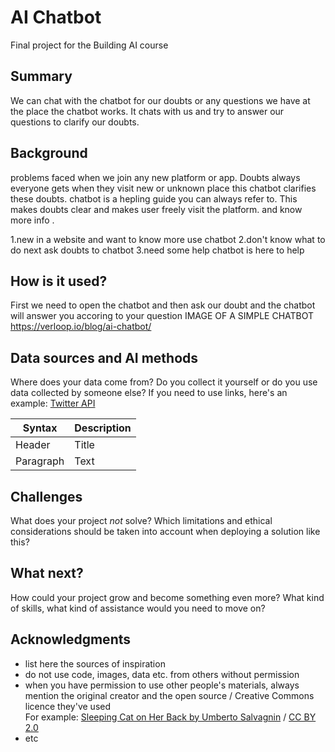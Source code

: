# AI Chatbot

Final project for the Building AI course

## Summary

We can chat with the chatbot for our doubts or any questions we have at the place the chatbot works.
It chats with us and try to answer our questions to clarify our doubts.


## Background

problems faced when we join any new platform or app.
Doubts always everyone gets when they visit new or unknown place this chatbot clarifies these doubts.
chatbot is a hepling guide you can always refer to.
This makes doubts clear and makes user freely visit the platform.
and know more info .

1.new in a website and want to know more use chatbot
2.don't know what to do next ask doubts to chatbot
3.need some help chatbot is here to help

## How is it used?

First we need to open the chatbot and then ask our doubt
and the chatbot will answer you accoring to your question
IMAGE OF A SIMPLE CHATBOT
https://verloop.io/blog/ai-chatbot/


## Data sources and AI methods
Where does your data come from? Do you collect it yourself or do you use data collected by someone else?
If you need to use links, here's an example:
[Twitter API](https://developer.twitter.com/en/docs)

| Syntax      | Description |
| ----------- | ----------- |
| Header      | Title       |
| Paragraph   | Text        |

## Challenges

What does your project _not_ solve? Which limitations and ethical considerations should be taken into account when deploying a solution like this?

## What next?

How could your project grow and become something even more? What kind of skills, what kind of assistance would you  need to move on? 


## Acknowledgments

* list here the sources of inspiration 
* do not use code, images, data etc. from others without permission
* when you have permission to use other people's materials, always mention the original creator and the open source / Creative Commons licence they've used
  <br>For example: [Sleeping Cat on Her Back by Umberto Salvagnin](https://commons.wikimedia.org/wiki/File:Sleeping_cat_on_her_back.jpg#filelinks) / [CC BY 2.0](https://creativecommons.org/licenses/by/2.0)
* etc
